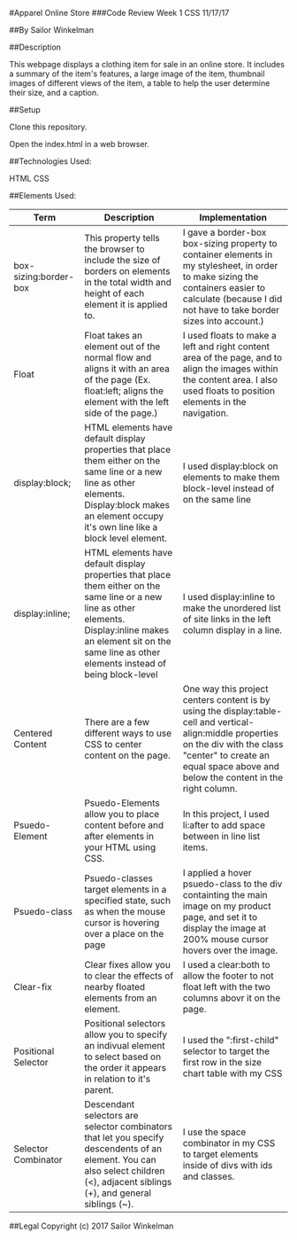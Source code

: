 #Apparel Online Store
###Code Review Week 1 CSS 11/17/17

##By Sailor Winkelman

##Description

This webpage displays a clothing item for sale in an online store. It includes a summary of the item's features, a large image of the item, thumbnail images of different views of the item, a table to help the user determine their size, and a caption.

##Setup

Clone this repository.

Open the index.html in a web browser.

##Technologies Used:

HTML
CSS

##Elements Used:
 <table>
   <thead>
     <tr>
       <th>Term</th>
       <th>Description</th>
       <th>Implementation</th>
     </tr>
   </thead>
   <tbody>
     <tr>
       <td>box-sizing:border-box</td>
       <td>This property tells the browser to include the size of borders on elements in the total width and height of each element it is applied to.</td>
       <td>I gave a border-box box-sizing property to container elements in my stylesheet, in order to make sizing the containers easier to calculate (because I did not have to take border sizes into account.) </td>
     </tr>
     <tr>
       <td>Float</td>
       <td>Float takes an element out of the normal flow and aligns it with an area of the page (Ex. float:left; aligns the element with the left side of the page.)</td>
       <td>I used floats to make a left and right content area of the page, and to align the images within the content area. I also used floats to position elements in the navigation.</td>
     </tr>
     <tr>
       <td>display:block;</td>
       <td>HTML elements have default display properties that place them either on the same line or a new line as other elements. Display:block makes an element occupy it's own line like a block level element.</td>
       <td>I used display:block on <a> elements to make them block-level instead of on the same line</td>
     </tr>
     <tr>
       <td>display:inline;</td>
       <td>HTML elements have default display properties that place them either on the same line or a new line as other elements. Display:inline makes an element sit on the same line as other elements instead of being block-level</td>
       <td>I used display:inline to make the unordered list of site links in the left column display in a line.</td>
     </tr>
     <tr>
       <td>Centered Content</td>
       <td>There are a few different ways to use CSS to center content on the page. </td>
       <td>One way this project centers content is by using the display:table-cell and vertical-align:middle properties on the div with the class "center" to create an equal space above and below the content in the right column.</td>
     </tr>
     <tr>
       <td>Psuedo-Element</td>
       <td>Psuedo-Elements allow you to place content before and after elements in your HTML using CSS. </td>
       <td>In this project, I used li:after to add space between in line list items.</td>
     </tr>
     <tr>
       <td>Psuedo-class</td>
       <td>Psuedo-classes target elements in a specified state, such as when the mouse cursor is hovering over a place on the page</td>
       <td>I applied a hover psuedo-class to the div containting the main image on my product page, and set it to display the image at 200% mouse cursor hovers over the image.</td>
     </tr>
     <tr>
       <td>Clear-fix</td>
       <td>Clear fixes allow you to clear the effects of nearby floated elements from an element. </td>
       <td>I used a clear:both to allow the footer to not float left with the two columns abovr it on the page.</td>
     </tr>
     <tr>
       <td>Positional Selector</td>
       <td>Positional selectors allow you to specify an indivual element to select based on the order it appears in relation to it's parent.</td>
       <td>I used the ":first-child" selector to target the first row in the size chart table with my CSS</td>
     </tr>
     <tr>
       <td>Selector Combinator</td>
       <td>Descendant selectors are selector combinators that let you specify descendents of an element. You can also select children (<), adjacent siblings (+), and general siblings (~). </td>
       <td>I use the space combinator in my CSS to target elements inside of divs with ids and classes. </td>
     </tr>
   </tbody>
 </table>
##Legal
Copyright (c) 2017 Sailor Winkelman
